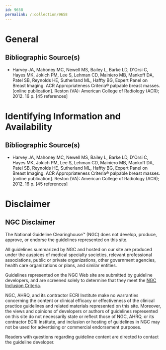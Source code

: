 ```yaml
---
id: 9658
permalink: /:collection/9658
---
```


# General

## Bibliographic Source(s)

- Harvey JA, Mahoney MC, Newell MS, Bailey L, Barke LD, D'Orsi C, Hayes MK, Jokich PM, Lee S, Lehman CD, Mainiero MB, Mankoff DA, Patel SB, Reynolds HE, Sutherland ML, Haffty BG, Expert Panel on Breast Imaging. ACR Appropriateness Criteria® palpable breast masses. [online publication]. Reston (VA): American College of Radiology (ACR); 2012. 16 p. [45 references]

# Identifying Information and Availability

## Bibliographic Source(s)

- Harvey JA, Mahoney MC, Newell MS, Bailey L, Barke LD, D'Orsi C, Hayes MK, Jokich PM, Lee S, Lehman CD, Mainiero MB, Mankoff DA, Patel SB, Reynolds HE, Sutherland ML, Haffty BG, Expert Panel on Breast Imaging. ACR Appropriateness Criteria® palpable breast masses. [online publication]. Reston (VA): American College of Radiology (ACR); 2012. 16 p. [45 references]

# Disclaimer

## NGC Disclaimer

The National Guideline Clearinghouse™ (NGC) does not develop, produce, approve, or endorse the guidelines represented on this site.

All guidelines summarized by NGC and hosted on our site are produced under the auspices of medical specialty societies, relevant professional associations, public or private organizations, other government agencies, health care organizations or plans, and similar entities.

Guidelines represented on the NGC Web site are submitted by guideline developers, and are screened solely to determine that they meet the [NGC Inclusion Criteria](/help-and-about/summaries/inclusion-criteria).

NGC, AHRQ, and its contractor ECRI Institute make no warranties concerning the content or clinical efficacy or effectiveness of the clinical practice guidelines and related materials represented on this site. Moreover, the views and opinions of developers or authors of guidelines represented on this site do not necessarily state or reflect those of NGC, AHRQ, or its contractor ECRI Institute, and inclusion or hosting of guidelines in NGC may not be used for advertising or commercial endorsement purposes.

Readers with questions regarding guideline content are directed to contact the guideline developer.


